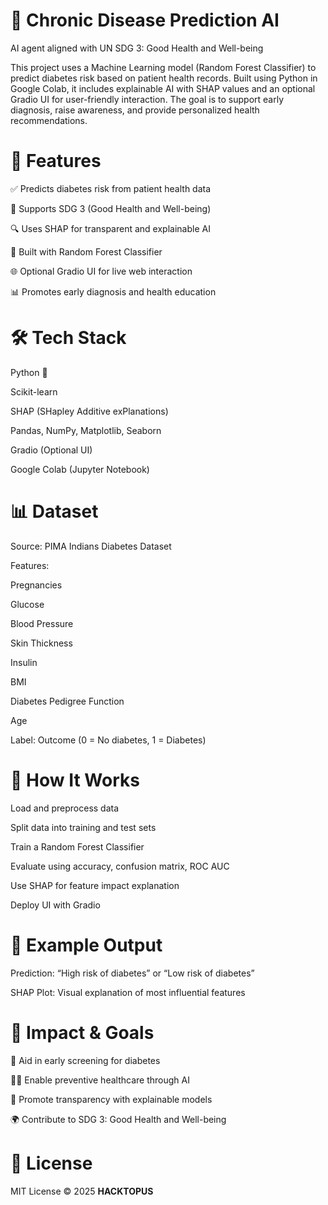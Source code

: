 # 🧠 Chronic Disease Prediction AI
AI agent aligned with UN SDG 3: Good Health and Well-being

This project uses a Machine Learning model (Random Forest Classifier) to predict diabetes risk based on patient health records. Built using Python in Google Colab, it includes explainable AI with SHAP values and an optional Gradio UI for user-friendly interaction. The goal is to support early diagnosis, raise awareness, and provide personalized health recommendations.

# 🚀 Features
✅ Predicts diabetes risk from patient health data

🌿 Supports SDG 3 (Good Health and Well-being)

🔍 Uses SHAP for transparent and explainable AI

🧪 Built with Random Forest Classifier

🌐 Optional Gradio UI for live web interaction

📊 Promotes early diagnosis and health education

# 🛠️ Tech Stack
Python 🐍

Scikit-learn

SHAP (SHapley Additive exPlanations)

Pandas, NumPy, Matplotlib, Seaborn

Gradio (Optional UI)

Google Colab (Jupyter Notebook)
# 📊 Dataset
Source: PIMA Indians Diabetes Dataset

Features:

Pregnancies

Glucose

Blood Pressure

Skin Thickness

Insulin

BMI

Diabetes Pedigree Function

Age

Label: Outcome (0 = No diabetes, 1 = Diabetes)

# 🧠 How It Works
Load and preprocess data

Split data into training and test sets

Train a Random Forest Classifier

Evaluate using accuracy, confusion matrix, ROC AUC

Use SHAP for feature impact explanation

Deploy UI with Gradio 

# 📌 Example Output
Prediction: “High risk of diabetes” or “Low risk of diabetes”

SHAP Plot: Visual explanation of most influential features

# 🌱 Impact & Goals
🏥 Aid in early screening for diabetes

👨‍⚕️ Enable preventive healthcare through AI

🔬 Promote transparency with explainable models

🌍 Contribute to SDG 3: Good Health and Well-being

# 📜 License
MIT License © 2025 **HACKTOPUS**
